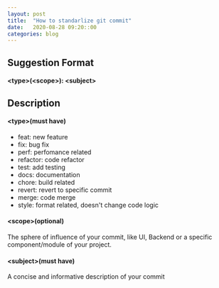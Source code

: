 ```yaml
---
layout: post
title:  "How to standarlize git commit"
date:   2020-08-28 09:20::00
categories: blog
---
```


## Suggestion Format
#### &lt;type&gt;(&lt;scope&gt;): &lt;subject&gt;

## Description
#### &lt;type&gt;(must have)
* feat: new feature
* fix: bug fix
* perf: perfomance related
* refactor: code refactor
* test: add testing
* docs: documentation
* chore: build related
* revert: revert to specific commit
* merge: code merge
* style: format related, doesn't change code logic

#### &lt;scope&gt;(optional)
The sphere of influence of your commit, like UI, Backend or a specific component/module of your project.

#### &lt;subject&gt;(must have)
A concise and informative description of your commit
